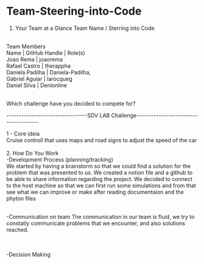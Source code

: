 # Team-Steering-into-Code


1. Your Team at a Glance
Team Name / Sterring into Code
<br>
Team Members
<br>
Name            |  GitHub Handle |	    Role(s)
<br>
Joao Rema 	    | joaorema
<br>
Rafael Castro 	| therappha
<br>
Daniela Padilha |	Daniela-Padilha,
<br>
Gabriel	Aguiar  | larocqueg
<br>
Daniel Silva    | Denionline
<br><br>

Which challenge have you decided to compete for?

---------------------------------SDV LAB Challenge--------------------------------------

1 - Core ideia
<br>
Cruise controll that uses maps and road signs to adjust the speed of the car
<br><br>
2. How Do You Work
<br>
-Development Process (planning/tracking)
<br>
We started by having a brainstorm so that we could find a solution for the problem that was presented to us. We created a notion file and a github to be able to share information regarding the project.
We decided to connect to the host machine so that we can first run some simulations and from that see what we can improve or make after reading documentaion and the phyton files
<br><br>

-Communication on team
The communication in our team is fluid, we try to constatly communicate problems that we encounter, and also solutions reached.

<br><br>
-Decision Making
